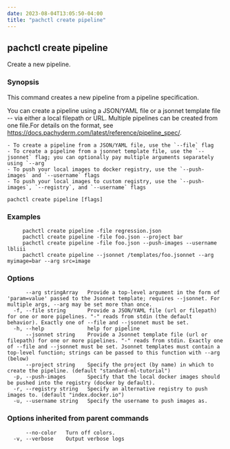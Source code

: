 ```yaml
---
date: 2023-08-04T13:05:50-04:00
title: "pachctl create pipeline"
---
```


## pachctl create pipeline

Create a new pipeline.

### Synopsis

This command creates a new pipeline from a pipeline specification. 
 
You can create a pipeline using a JSON/YAML file or a jsonnet template file -- via either a local filepath or URL. Multiple pipelines can be created from one file.For details on the format, see https://docs.pachyderm.com/latest/reference/pipeline_spec/. 
 
	- To create a pipeline from a JSON/YAML file, use the `--file` flag 
	- To create a pipeline from a jsonnet template file, use the `--jsonnet` flag; you can optionally pay multiple arguments separately using `--arg` 
	- To push your local images to docker registry, use the `--push-images` and `--username` flags 
	- To push your local images to custom registry, use the `--push-images`, `--registry`, and `--username` flags 


```
pachctl create pipeline [flags]
```

### Examples

```
	 pachctl create pipeline -file regression.json 
	 pachctl create pipeline -file foo.json --project bar 
	 pachctl create pipeline -file foo.json --push-images --username lbliii 
	 pachctl create pipeline --jsonnet /templates/foo.jsonnet --arg myimage=bar --arg src=image 

```

### Options

```
      --arg stringArray   Provide a top-level argument in the form of 'param=value' passed to the Jsonnet template; requires --jsonnet. For multiple args, --arg may be set more than once.
  -f, --file string       Provide a JSON/YAML file (url or filepath) for one or more pipelines. "-" reads from stdin (the default behavior). Exactly one of --file and --jsonnet must be set.
  -h, --help              help for pipeline
      --jsonnet string    Provide a Jsonnet template file (url or filepath) for one or more pipelines. "-" reads from stdin. Exactly one of --file and --jsonnet must be set. Jsonnet templates must contain a top-level function; strings can be passed to this function with --arg (below)
      --project string    Specify the project (by name) in which to create the pipeline. (default "standard-ml-tutorial")
  -p, --push-images       Specify that the local docker images should be pushed into the registry (docker by default).
  -r, --registry string   Specify an alternative registry to push images to. (default "index.docker.io")
  -u, --username string   Specify the username to push images as.
```

### Options inherited from parent commands

```
      --no-color   Turn off colors.
  -v, --verbose    Output verbose logs
```

